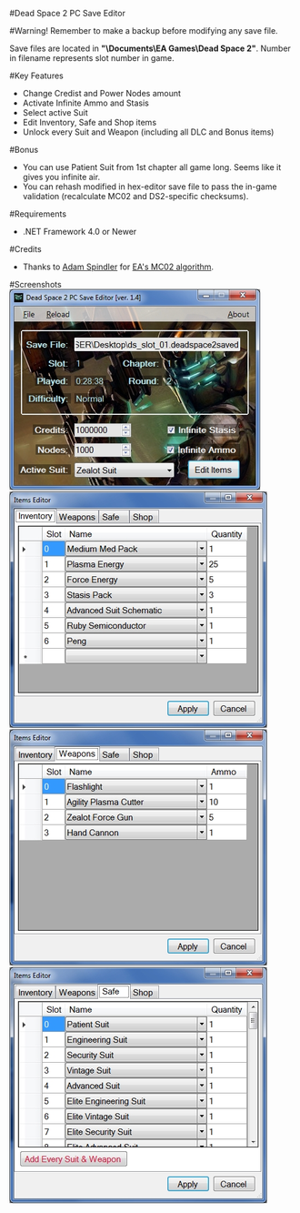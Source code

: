 ﻿#Dead Space 2 PC Save Editor

#Warning!
Remember to make a backup before modifying any save file.

Save files are located in **"\Documents\EA Games\Dead Space 2"**. Number in filename represents slot number in game.

#Key Features
* Change Credist and Power Nodes amount
* Activate Infinite Ammo and Stasis
* Select active Suit
* Edit Inventory, Safe and Shop items
* Unlock every Suit and Weapon (including all DLC and Bonus items)

#Bonus
* You can use Patient Suit from 1st chapter all game long. Seems like it gives you infinite air.
* You can rehash modified in hex-editor save file to pass the in-game validation (recalculate MC02 and DS2-specific checksums).

#Requirements
* .NET Framework 4.0 or Newer

#Credits
* Thanks to [Adam Spindler](https://github.com/Experiment5X) for [EA's MC02 algorithm](https://gist.github.com/Experiment5X/5025310).

#Screenshots
![Main](/Screenshots/Main.jpg)
![Items Editor](/Screenshots/ItemsEditor1.jpg)
![Items Editor](/Screenshots/ItemsEditor2.jpg)
![Items Editor](/Screenshots/ItemsEditor3.jpg)
